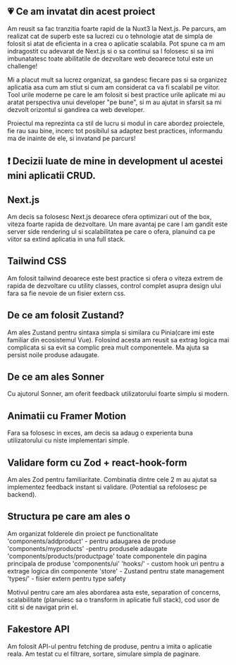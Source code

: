 ## 💗 Ce am invatat din acest proiect

Am reusit sa fac tranzitia foarte rapid de la Nuxt3 la Next.js. Pe parcurs, am realizat cat de superb este sa lucrezi cu o tehnologie atat de simpla de folosit si atat de eficienta in a crea o aplicatie scalabila. Pot spune ca m am indragostit cu adevarat de Next.js si o sa continui sa l folosesc si sa imi imbunatatesc toate abilitatile de dezvoltare web deoarece totul este un challenge!

Mi a placut mult sa lucrez organizat, sa gandesc fiecare pas si sa organizez aplicatia asa cum am stiut si cum am considerat ca va fi scalabil pe viitor. Tool urile moderne pe care le am folosit si best practice urile aplicate mi au aratat perspectiva unui developer "pe bune", si m au ajutat in sfarsit sa mi dezvolt orizontul si gandirea ca web developer.

Proiectul ma reprezinta ca stil de lucru si modul in care abordez proiectele, fie rau sau bine, incerc tot posibilul sa adaptez best practices, informandu ma de inainte de ele, si invatand pe parcurs!

## ❗ Decizii luate de mine in development ul acestei mini aplicatii CRUD.

## Next.js

Am decis sa folosesc Next.js deoarece ofera optimizari out of the box, viteza foarte rapida de dezvoltare. Un mare avantaj pe care l am gandit este server side rendering ul si scalabilitatea pe care o ofera, planuind ca pe viitor sa extind aplicatia in una full stack.

## Tailwind CSS

Am folosit tailwind deoarece este best practice si ofera o viteza extrem de rapida de dezvoltare cu utility classes, control complet asupra design ului fara sa fie nevoie de un fisier extern css.

## De ce am folosit Zustand?

Am ales Zustand pentru sintaxa simpla si similara cu Pinia(care imi este familiar din ecosistemul Vue).
Folosind acesta am reusit sa extrag logica mai complicata si sa evit sa complic prea mult componentele. Ma ajuta sa persist noile produse adaugate.

## De ce am ales Sonner

Cu ajutorul Sonner, am oferit feedback utilizatorului foarte simplu si modern.

## Animatii cu Framer Motion

Fara sa folosesc in exces, am decis sa adaug o experienta buna utilizatorului cu niste implementari simple.

## Validare form cu Zod + react-hook-form

Am ales Zod pentru familiaritate. Combinatia dintre cele 2 m au ajutat sa implementez feedback instant si validare. (Potential sa refolosesc pe backend).

## Structura pe care am ales o

Am organizat folderele din proiect pe functionalitate
'components/addproduct' - pentru adaugarea de produse
'components/myproducts' -pentru produsele adaugate
'components/products/productpage' toate componentele din pagina principala de produse
'components/ui'
'hooks/' - custom hook uri pentru a extrage logica din componente
'store' - Zustand pentru state management
'types/' - fisier extern pentru type safety

Motivul pentru care am ales abordarea asta este, separation of concerns, scalabilitate (planuiesc sa o transform in aplicatie full stack), cod usor de citit si de navigat prin el.

## Fakestore API

Am folosit API-ul pentru fetching de produse, pentru a imita o aplicatie reala. Am testat cu el filtrare, sortare, simulare simpla de paginare.
